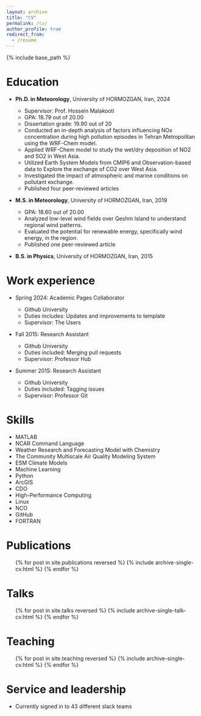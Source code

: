 ```yaml
---
layout: archive
title: "CV"
permalink: /cv/
author_profile: true
redirect_from:
  - /resume
---
```


{% include base_path %}

Education
======
* **Ph.D. in Meteorology**, University of HORMOZGAN, Iran, 2024
  * Supervisor: Prof. Hossein Malakooti
  * GPA: 18.79 out of 20.00
  * Dissertation grade: 19.90 out of 20
  * Conducted an in-depth analysis of factors influencing NOx concentration during high pollution episodes in Tehran Metropolitan using the WRF-Chem model.
  * Applied WRF-Chem model to study the wet/dry deposition of NO2 and SO2 in West Asia.
  * Utilized Earth System Models from CMIP6 and Observation-based data to Explore the exchange of CO2 over West Asia.
  * Investigated the impact of atmospheric and marine conditions on pollutant exchange.
  * Published four peer-reviewed articles
    
* **M.S. in Meteorology**, University of HORMOZGAN, Iran, 2019
  * GPA: 18.60 out of 20.00
  * Analyzed low-level wind fields over Qeshm Island to understand regional wind patterns.
  * Evaluated the potential for renewable energy, specifically wind energy, in the region.
  * Published one peer-reviewed article

* **B.S. in Physics**, University of HORMOZGAN, Iran, 2015

Work experience
======
* Spring 2024: Academic Pages Collaborator
  * Github University
  * Duties includes: Updates and improvements to template
  * Supervisor: The Users

* Fall 2015: Research Assistant
  * Github University
  * Duties included: Merging pull requests
  * Supervisor: Professor Hub

* Summer 2015: Research Assistant
  * Github University
  * Duties included: Tagging issues
  * Supervisor: Professor Git
  
Skills
======
*	MATLAB	
*	NCAR Command Language      
*	Weather Research and Forecasting Model with Chemistry 
*	The Community Multiscale Air Quality Modeling System
*	ESM Climate Models	
*	Machine Learning
*	Python	
*	ArcGIS
*	CDO	
*	High-Performance Computing
*	Linux	
*	NCO 
*	GitHub	
*	FORTRAN


Publications
======
  <ul>{% for post in site.publications reversed %}
    {% include archive-single-cv.html %}
  {% endfor %}</ul>
  
Talks
======
  <ul>{% for post in site.talks reversed %}
    {% include archive-single-talk-cv.html  %}
  {% endfor %}</ul>
  
Teaching
======
  <ul>{% for post in site.teaching reversed %}
    {% include archive-single-cv.html %}
  {% endfor %}</ul>
  
Service and leadership
======
* Currently signed in to 43 different slack teams
